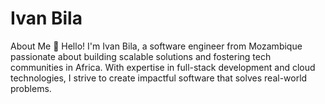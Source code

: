 # Ivan Bila
About Me 👋
Hello! I'm Ivan Bila, a software engineer from Mozambique passionate about building scalable solutions and fostering tech communities in Africa. With expertise in full-stack development and cloud technologies, I strive to create impactful software that solves real-world problems.
